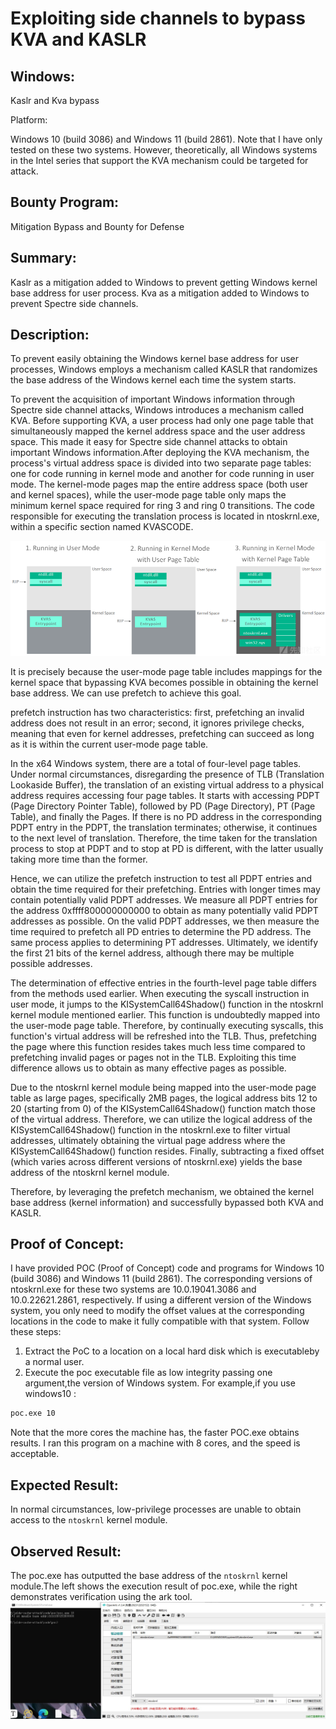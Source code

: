 # Exploiting side channels to bypass KVA and KASLR

## Windows:

Kaslr and  Kva bypass

Platform:

Windows 10 (build 3086) and Windows 11 (build 2861). Note that I have only tested on these two systems. However, theoretically, all Windows systems in the Intel series that support the KVA mechanism could be targeted for attack.

## Bounty Program:

Mitigation Bypass and Bounty for Defense

## Summary:

Kaslr as a mitigation added to Windows to prevent getting Windows kernel base address for user process. Kva as a mitigation added to Windows to prevent Spectre side channels.

## Description:

To prevent easily obtaining the Windows kernel base address for user processes, Windows employs a mechanism called KASLR that randomizes the base address of the Windows kernel each time the system starts.

To prevent the acquisition of important Windows information through Spectre side channel attacks, Windows introduces a mechanism called KVA. Before supporting KVA, a user process had only one page table that simultaneously mapped the kernel address space and the user address space. This made it easy for Spectre side channel attacks to obtain important Windows information.After deploying the KVA mechanism, the process's virtual address space is divided into two separate page tables: one for code running in kernel mode and another for code running in user mode. The kernel-mode pages map the entire address space (both user and kernel spaces), while the user-mode page table only maps the minimum kernel space required for ring 3 and ring 0 transitions. The code responsible for executing the translation process is located in ntoskrnl.exe, within a specific section named KVASCODE.

![](./2.png)

It is precisely because the user-mode page table includes mappings for the kernel space that bypassing KVA becomes possible in obtaining the kernel base address. We can use prefetch to achieve this goal.

prefetch instruction has two characteristics: first, prefetching an invalid address does not result in an error; second, it ignores privilege checks, meaning that even for kernel addresses, prefetching can succeed as long as it is within the current user-mode page table.

In the x64 Windows system, there are a total of four-level page tables. Under normal circumstances, disregarding the presence of TLB (Translation Lookaside Buffer), the translation of an existing virtual address to a physical address requires accessing four page tables. It starts with accessing PDPT (Page Directory Pointer Table), followed by PD (Page Directory), PT (Page Table), and finally the Pages. If there is no PD address in the corresponding PDPT entry in the PDPT, the translation terminates; otherwise, it continues to the next level of translation. Therefore, the time taken for the translation process to stop at PDPT and to stop at PD is different, with the latter usually taking more time than the former.

Hence, we can utilize the prefetch instruction to test all PDPT entries and obtain the time required for their prefetching. Entries with longer times may contain potentially valid PDPT addresses. We measure all PDPT entries for the address 0xffff800000000000 to obtain as many potentially valid PDPT addresses as possible. On the valid PDPT addresses, we then measure the time required to prefetch all PD entries to determine the PD address. The same process applies to determining PT addresses. Ultimately, we identify the first 21 bits of the kernel address, although there may be multiple possible addresses.


The determination of effective entries in the fourth-level page table differs from the methods used earlier. When executing the syscall instruction in user mode, it jumps to the KISystemCall64Shadow() function in the ntoskrnl kernel module mentioned earlier. This function is undoubtedly mapped into the user-mode page table. Therefore, by continually executing syscalls, this function's virtual address will be refreshed into the TLB. Thus, prefetching the page where this function resides takes much less time compared to prefetching invalid pages or pages not in the TLB. Exploiting this time difference allows us to obtain as many effective pages as possible.

Due to the ntoskrnl kernel module being mapped into the user-mode page table as large pages, specifically 2MB pages, the logical address bits 12 to 20 (starting from 0) of the KISystemCall64Shadow() function match those of the virtual address. Therefore, we can utilize the logical address of the KISystemCall64Shadow() function in the ntoskrnl.exe to filter virtual addresses, ultimately obtaining the virtual page address where the KISystemCall64Shadow() function resides. Finally, subtracting a fixed offset (which varies across different versions of ntoskrnl.exe) yields the base address of the ntoskrnl kernel module.

Therefore, by leveraging the prefetch mechanism, we obtained the kernel base address (kernel information) and successfully bypassed both KVA and KASLR.

## Proof of Concept:

I have provided POC (Proof of Concept) code and programs for Windows 10 (build 3086) and Windows 11 (build 2861). The corresponding versions of ntoskrnl.exe for these two systems are 10.0.19041.3086 and 10.0.22621.2861, respectively. If using a different version of the Windows system, you only need to modify the offset values at the corresponding locations in the code to make it fully compatible with that system. Follow these steps:

1) Extract the PoC to a location on a local hard disk which is executableby a normal user.
2) Execute the poc executable file as low integrity passing one argument,the version of Windows system. For example,if you use windows10 :

```sh
poc.exe 10
```

Note that the more cores the machine has, the faster POC.exe obtains results. I ran this program on a machine with 8 cores, and the speed is acceptable.

## Expected Result:

In normal circumstances, low-privilege processes are unable to obtain access to the `ntoskrnl` kernel module.

## Observed Result:

The poc.exe has outputted the base address of the `ntoskrnl` kernel module.The left shows the execution result of poc.exe, while the right demonstrates verification using the ark tool.
![](./1.jpg)


